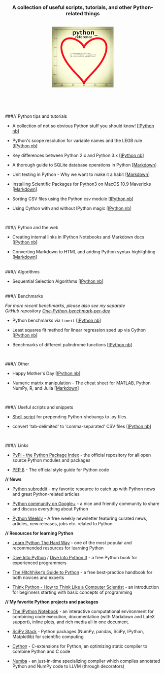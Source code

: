 
<div align="center">

<h3>A collection of useful scripts, tutorials, and other Python-related things</h3>

<br>
<img src="./Images/logo.png" alt=""> </div>



<br>


<br>
<br>
<br>



###// Python tips and tutorials

- A collection of not so obvious Python stuff you should know! [[IPython nb](http://nbviewer.ipython.org/github/rasbt/python_reference/blob/master/tutorials/not_so_obvious_python_stuff.ipynb?create=1)]

- Python's scope resolution for variable names and the LEGB rule [[IPython nb](http://nbviewer.ipython.org/github/rasbt/python_reference/blob/master/tutorials/scope_resolution_legb_rule.ipynb?create=1)]

- Key differences between Python 2.x and Python 3.x [[IPython nb](http://nbviewer.ipython.org/github/rasbt/python_reference/blob/master/tutorials/key_differences_between_python_2_and_3.ipynb?create=1)]

- A thorough guide to SQLite database operations in Python [[Markdown](./sqlite3_howto/README.md)]  

- Unit testing in Python - Why we want to make it a habit [[Markdown](./tutorials/unit_testing.md)]  

- Installing Scientific Packages for Python3 on MacOS 10.9 Mavericks [[Markdown](./tutorials/installing_scientific_packages.md)]


- Sorting CSV files using the Python csv module [[IPython nb](http://nbviewer.ipython.org/github/rasbt/python_reference/blob/master/tutorials/sorting_csvs.ipynb)]

- Using Cython with and without IPython magic [[IPython nb](http://nbviewer.ipython.org/github/rasbt/python_reference/blob/master/tutorials/running_cython.ipynb)]



<br>


###// Python and the web

- Creating internal links in IPython Notebooks and Markdown docs [[IPython nb](http://nbviewer.ipython.org/github/rasbt/python_reference/blob/master/tutorials/table_of_contents_ipython.ipynb)]  

- Converting Markdown to HTML and adding Python syntax highlighting [[Markdown](./tutorials/markdown_syntax_highlighting/README.md)] 


<br>
###// Algorithms

- Sequential Selection Algorithms [[IPython nb](http://nbviewer.ipython.org/github/rasbt/python_reference/blob/master/tutorials/sorting_csvs.ipynb)]



<br>
###// Benchmarks

*For more recent benchmarks, please also see my separate   
GitHub repository [One-Python-benchmark-per-day](https://github.com/rasbt/One-Python-benchmark-per-day)*

- Python benchmarks via `timeit` [[IPython nb](http://nbviewer.ipython.org/github/rasbt/python_reference/blob/master/benchmarks/timeit_tests.ipynb?create=1)]  

- Least squares fit method for linear regression sped up via Cython [[IPython nb](http://nbviewer.ipython.org/github/rasbt/python_reference/blob/master/benchmarks/cython_least_squares.ipynb?create=1)]   

- Benchmarks of different palindrome functions [[IPython nb](http://nbviewer.ipython.org/github/rasbt/python_reference/blob/master/benchmarks/palindrome_timeit.ipynb?create=1)]    


<br>




###// Other 

- Happy Mother's Day [[IPython nb](http://nbviewer.ipython.org/github/rasbt/python_reference/blob/master/other/happy_mothers_day.ipynb?create=1)]

- Numeric matrix manipulation - The cheat sheet for MATLAB, Python NumPy, R, and Julia [[Markdown](./tutorials/matrix_cheatsheet.md)]


<br>

###// Useful scripts and snippets

- [Shell script](./useful_scripts/prepend_python_shebang.sh) for prepending Python-shebangs to .py files.

- convert 'tab-delimited' to 'comma-separated' CSV files [[IPython nb](http://nbviewer.ipython.org/github/rasbt/python_reference/blob/master/useful_scripts/fix_tab_csv.ipynb?create=1)]


<br>

<a id='links'></a>

###// Links



- [PyPI - the Python Package Index](https://pypi.python.org/pypi) - the official repository for all open source Python modules and packages  

- [PEP 8](http://legacy.python.org/dev/peps/pep-0008/) - The official style guide for Python code



**// News**

- [Python subreddit](http://www.reddit.com/r/Python/) - my favorite resource to catch up with Python news and great Python-related articles

- [Python community on Google+](https://plus.google.com/communities/103393744324769547228) - a nice and friendly community to share and discuss everything about Python

- [Python Weekly](http://www.pythonweekly.com) - A free weekly newsletter featuring curated news, articles, new releases, jobs etc. related to Python



**// Resources for learning Python**

- [Learn Python The Hard Way](http://learnpythonthehardway.org/book/) - one of the most popular and recommended resources for learning Python  

- [Dive Into Python](http://www.diveintopython.net) / [Dive Into Python 3](http://getpython3.com/diveintopython3/) - a free Python book for experienced programmers

- [The Hitchhiker’s Guide to Python](http://docs.python-guide.org/en/latest/) - a free best-practice handbook for both novices and experts

- [Think Python - How to Think Like a Computer Scientist](http://www.greenteapress.com/thinkpython/) - an introduction for beginners starting with basic concepts of programming

**// My favorite Python projects and packages**

- [The IPython Notebook](http://ipython.org/notebook.html) - an interactive computational environment for combining code execution, documentation (with Markdown and LateX support), inline plots, and rich media all in one document.

- [SciPy Stack](http://www.scipy.org/index.html) - Python packages (NumPy, pandas, SciPy, IPython, Matplotlib) for scientific computing

- [Cython](http://cython.org) - C-extensions for Python, an optimizing static compiler to combine Python and C code

- [Numba](http://numba.pydata.org) - an just-in-time specializing compiler which compiles annotated Python and NumPy code to LLVM (through decorators)